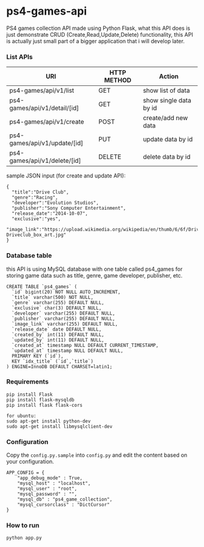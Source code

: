 # ps4-games-api
PS4 games collection API made using Python Flask,
what this API does is just demonstrate CRUD (Create,Read,Update,Delete) functionality, this API is actually just small part of a bigger application that i will develop later.

### List APIs

| URI                          | HTTP METHOD | Action                 |
|------------------------------|-------------|------------------------|
| ps4-games/api/v1/list        |     GET     | show list of data      |
| ps4-games/api/v1/detail/[id] |     GET     | show single data by id |
| ps4-games/api/v1/create      |     POST    | create/add new data    |
| ps4-games/api/v1/update/[id] |     PUT     | update data by id      |
| ps4-games/api/v1/delete/[id] |    DELETE   | delete data by id      |

sample JSON input (for create and update API):
```
{
  "title":"Drive Club",
  "genre":"Racing",
  "developer":"Evolution Studios",
  "publisher":"Sony Computer Entertainment",
  "release_date":"2014-10-07",
  "exclusive":"yes",
  "image_link":"https://upload.wikimedia.org/wikipedia/en/thumb/6/6f/Driveclub_box_art.jpg/250px-Driveclub_box_art.jpg"
}
```





### Database table
this API is using MySQL database with one table called ps4_games for storing game data
such as title, genre, game developer, publisher, etc.
```
CREATE TABLE `ps4_games` (
  `id` bigint(20) NOT NULL AUTO_INCREMENT,
  `title` varchar(500) NOT NULL,
  `genre` varchar(255) DEFAULT NULL,
  `exclusive` char(3) DEFAULT NULL,
  `developer` varchar(255) DEFAULT NULL,
  `publisher` varchar(255) DEFAULT NULL,
  `image_link` varchar(255) DEFAULT NULL,
  `release_date` date DEFAULT NULL,
  `created_by` int(11) DEFAULT NULL,
  `updated_by` int(11) DEFAULT NULL,
  `created_at` timestamp NULL DEFAULT CURRENT_TIMESTAMP,
  `updated_at` timestamp NULL DEFAULT NULL,
  PRIMARY KEY (`id`),
  KEY `idx_title` (`id`,`title`)
) ENGINE=InnoDB DEFAULT CHARSET=latin1;
```

### Requirements
```
pip install Flask
pip install flask-mysqldb
pip install flask flask-cors

for ubuntu:
sudo apt-get install python-dev
sudo apt-get install libmysqlclient-dev
```

### Configuration
Copy the `config.py.sample` into `config.py` and edit the content based on your configuration.

```
APP_CONFIG = {
    "app_debug_mode" : True,
    "mysql_host" : "localhost",
    "mysql_user" : "root",
    "mysql_password" : "",
    "mysql_db" : "ps4_game_collection",
    "mysql_cursorclass" : "DictCursor"
}
```


### How to run
```
python app.py
```
